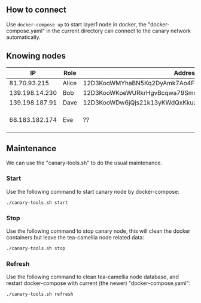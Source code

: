 ## How to connect 

Use `docker-compose up` to start layer1 node in docker, the "docker-compose.yaml" in the current directory can connect to the canary network automatically.

## Knowing nodes

| IP             | Role  | Address                                              | Comment |
| -------------- | ----- | ---------------------------------------------------- | ------- |
| 81.70.93.215   | Alice | 12D3KooWMYhaBN5Kq2DyAmk7Ao4FSspdP1bC9JdypBUPSQ5JXi9m |         |
| 139.198.14.230 | Bob   | 12D3KooWKoeWURkrHgvBcqwa79Smm1TBDK12AnHUXXbgQaJuK4R6 |         |
| 139.198.187.91 | Dave  | 12D3KooWDw6jQjs21k13yKWdQxKkuzrNdVEe9ZcQM5bxh9c5iuHp | jacky_qinyun        |
| 68.183.182.174 | Eve | ?? | Digital ocean node in Singapore |

## Maintenance
We can use the "canary-tools.sh" to do the usual maintenance.

### Start
Use the following command to start canary node by docker-compose:
```bash
./canary-tools.sh start
```
### Stop
Use the following command to stop canary node, this will clean the docker containers but leave the tea-camellia node related data:
```bash
./canary-tools.sh stop
```
### Refresh
Use the following command to clean tea-camellia node database, and restart docker-compose with current (the newer) "docker-compose.yaml":
```bash
./canary-tools.sh refresh
```